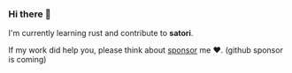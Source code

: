 ### Hi there 👋

I'm currently learning rust and contribute to **satori**.

If my work did help you, please think about [sponsor](https://www.clynn.xyz/sponsor) me ❤️. (github sponsor is coming)

<!--
**Jackie1210/Jackie1210** is a ✨ _special_ ✨ repository because its `README.md` (this file) appears on your GitHub profile.

Here are some ideas to get you started:

- 🔭 I’m currently working on ...
- 🌱 I’m currently learning ...
- 👯 I’m looking to collaborate on ...
- 🤔 I’m looking for help with ...
- 💬 Ask me about ...
- 📫 How to reach me: ...
- 😄 Pronouns: ...
- ⚡ Fun fact: ...
-->
